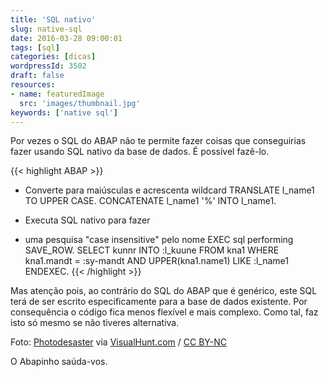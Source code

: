 ```yaml
---
title: 'SQL nativo'
slug: native-sql
date: 2016-03-28 09:00:01
tags: [sql]
categories: [dicas]
wordpressId: 3502
draft: false
resources:
- name: featuredImage
  src: 'images/thumbnail.jpg'
keywords: ['native sql']
---
```

Por vezes o SQL do ABAP não te permite fazer coisas que conseguirias fazer usando SQL nativo da base de dados. É possível fazê-lo.


{{< highlight ABAP >}}
* Converte para maiúsculas e acrescenta wildcard
  TRANSLATE l_name1 TO UPPER CASE.
  CONCATENATE l_name1 '%' INTO l_name1.

* Executa SQL nativo para fazer
* uma pesquisa "case insensitive" pelo nome
  EXEC sql performing SAVE_ROW.
    SELECT kunnr
           INTO :l_kuune
           FROM kna1
           WHERE kna1.mandt        =    :sy-mandt
           AND   UPPER(kna1.name1) LIKE :l_name1
  ENDEXEC.
{{< /highlight >}}

Mas atenção pois, ao contrário do SQL do ABAP que é genérico, este SQL terá de ser escrito especificamente para a base de dados existente. Por consequência o código fica menos flexível e mais complexo. Como tal, faz isto só mesmo se não tiveres alternativa.

Foto: [Photodesaster][1] via [VisualHunt.com][2] / [CC BY-NC][3]

O Abapinho saúda-vos.

   [1]: https://www.flickr.com/photos/photodesaster/14417565779/
   [2]: https://visualhunt.com
   [3]: https://creativecommons.org/licenses/by-nc/2.0/
